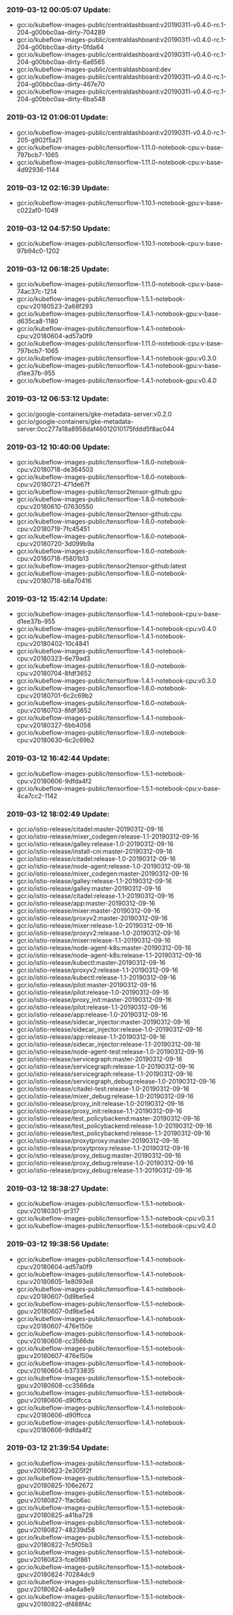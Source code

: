 ### 2019-03-12 00:05:07 Update:

- gcr.io/kubeflow-images-public/centraldashboard:v20190311-v0.4.0-rc.1-204-g00bbc0aa-dirty-704289
- gcr.io/kubeflow-images-public/centraldashboard:v20190311-v0.4.0-rc.1-204-g00bbc0aa-dirty-0fda64
- gcr.io/kubeflow-images-public/centraldashboard:v20190311-v0.4.0-rc.1-204-g00bbc0aa-dirty-6a6565
- gcr.io/kubeflow-images-public/centraldashboard:dev
- gcr.io/kubeflow-images-public/centraldashboard:v20190311-v0.4.0-rc.1-204-g00bbc0aa-dirty-467e70
- gcr.io/kubeflow-images-public/centraldashboard:v20190311-v0.4.0-rc.1-204-g00bbc0aa-dirty-6ba548
### 2019-03-12 01:06:01 Update:

- gcr.io/kubeflow-images-public/centraldashboard:v20190311-v0.4.0-rc.1-205-g902f5a21
- gcr.io/kubeflow-images-public/tensorflow-1.11.0-notebook-cpu:v-base-797bcb7-1065
- gcr.io/kubeflow-images-public/tensorflow-1.11.0-notebook-cpu:v-base-4d92936-1144
### 2019-03-12 02:16:39 Update:

- gcr.io/kubeflow-images-public/tensorflow-1.10.1-notebook-gpu:v-base-c022af0-1049
### 2019-03-12 04:57:50 Update:

- gcr.io/kubeflow-images-public/tensorflow-1.10.1-notebook-cpu:v-base-97b94c0-1202
### 2019-03-12 06:18:25 Update:

- gcr.io/kubeflow-images-public/tensorflow-1.11.0-notebook-cpu:v-base-74ac37c-1214
- gcr.io/kubeflow-images-public/tensorflow-1.5.1-notebook-cpu:v20180523-2a68f293
- gcr.io/kubeflow-images-public/tensorflow-1.4.1-notebook-gpu:v-base-d635ca8-1180
- gcr.io/kubeflow-images-public/tensorflow-1.4.1-notebook-cpu:v20180604-ad57a0f9
- gcr.io/kubeflow-images-public/tensorflow-1.11.0-notebook-cpu:v-base-797bcb7-1065
- gcr.io/kubeflow-images-public/tensorflow-1.4.1-notebook-gpu:v0.3.0
- gcr.io/kubeflow-images-public/tensorflow-1.4.1-notebook-gpu:v-base-d1ee37b-955
- gcr.io/kubeflow-images-public/tensorflow-1.4.1-notebook-gpu:v0.4.0
### 2019-03-12 06:53:12 Update:

- gcr.io/google-containers/gke-metadata-server:v0.2.0
- gcr.io/google-containers/gke-metadata-server:0cc277a18a8958daf46012010175fddd5f8ac044
### 2019-03-12 10:40:06 Update:

- gcr.io/kubeflow-images-public/tensorflow-1.6.0-notebook-cpu:v20180718-de364503
- gcr.io/kubeflow-images-public/tensorflow-1.6.0-notebook-cpu:v20180721-471de67f
- gcr.io/kubeflow-images-public/tensor2tensor-github:gpu
- gcr.io/kubeflow-images-public/tensorflow-1.8.0-notebook-cpu:v20180610-07630550
- gcr.io/kubeflow-images-public/tensor2tensor-github:cpu
- gcr.io/kubeflow-images-public/tensorflow-1.6.0-notebook-cpu:v20180719-7fc45451
- gcr.io/kubeflow-images-public/tensorflow-1.6.0-notebook-cpu:v20180720-3d099b9a
- gcr.io/kubeflow-images-public/tensorflow-1.6.0-notebook-cpu:v20180718-f5801b13
- gcr.io/kubeflow-images-public/tensor2tensor-github:latest
- gcr.io/kubeflow-images-public/tensorflow-1.6.0-notebook-cpu:v20180718-b6a70416
### 2019-03-12 15:42:14 Update:

- gcr.io/kubeflow-images-public/tensorflow-1.4.1-notebook-cpu:v-base-d1ee37b-955
- gcr.io/kubeflow-images-public/tensorflow-1.4.1-notebook-cpu:v0.4.0
- gcr.io/kubeflow-images-public/tensorflow-1.4.1-notebook-cpu:v20180402-10c4841
- gcr.io/kubeflow-images-public/tensorflow-1.4.1-notebook-cpu:v20180323-6e79ad3
- gcr.io/kubeflow-images-public/tensorflow-1.6.0-notebook-cpu:v20180704-8fdf3652
- gcr.io/kubeflow-images-public/tensorflow-1.4.1-notebook-cpu:v0.3.0
- gcr.io/kubeflow-images-public/tensorflow-1.6.0-notebook-cpu:v20180701-6c2c69b2
- gcr.io/kubeflow-images-public/tensorflow-1.6.0-notebook-cpu:v20180703-8fdf3652
- gcr.io/kubeflow-images-public/tensorflow-1.4.1-notebook-cpu:v20180327-6bb4058
- gcr.io/kubeflow-images-public/tensorflow-1.6.0-notebook-cpu:v20180630-6c2c69b2
### 2019-03-12 16:42:44 Update:

- gcr.io/kubeflow-images-public/tensorflow-1.5.1-notebook-cpu:v20180606-9dfda4f2
- gcr.io/kubeflow-images-public/tensorflow-1.5.1-notebook-cpu:v-base-4ca7cc2-1142
### 2019-03-12 18:02:49 Update:

- gcr.io/istio-release/citadel:master-20190312-09-16
- gcr.io/istio-release/mixer_codegen:release-1.1-20190312-09-16
- gcr.io/istio-release/galley:release-1.0-20190312-09-16
- gcr.io/istio-release/install-cni:master-20190312-09-16
- gcr.io/istio-release/citadel:release-1.0-20190312-09-16
- gcr.io/istio-release/node-agent:release-1.0-20190312-09-16
- gcr.io/istio-release/mixer_codegen:master-20190312-09-16
- gcr.io/istio-release/galley:release-1.1-20190312-09-16
- gcr.io/istio-release/galley:master-20190312-09-16
- gcr.io/istio-release/citadel:release-1.1-20190312-09-16
- gcr.io/istio-release/app:master-20190312-09-16
- gcr.io/istio-release/mixer:master-20190312-09-16
- gcr.io/istio-release/proxyv2:master-20190312-09-16
- gcr.io/istio-release/mixer:release-1.0-20190312-09-16
- gcr.io/istio-release/proxyv2:release-1.0-20190312-09-16
- gcr.io/istio-release/mixer:release-1.1-20190312-09-16
- gcr.io/istio-release/node-agent-k8s:master-20190312-09-16
- gcr.io/istio-release/node-agent-k8s:release-1.1-20190312-09-16
- gcr.io/istio-release/kubectl:master-20190312-09-16
- gcr.io/istio-release/proxyv2:release-1.1-20190312-09-16
- gcr.io/istio-release/kubectl:release-1.1-20190312-09-16
- gcr.io/istio-release/pilot:master-20190312-09-16
- gcr.io/istio-release/pilot:release-1.0-20190312-09-16
- gcr.io/istio-release/proxy_init:master-20190312-09-16
- gcr.io/istio-release/pilot:release-1.1-20190312-09-16
- gcr.io/istio-release/app:release-1.0-20190312-09-16
- gcr.io/istio-release/sidecar_injector:master-20190312-09-16
- gcr.io/istio-release/sidecar_injector:release-1.0-20190312-09-16
- gcr.io/istio-release/app:release-1.1-20190312-09-16
- gcr.io/istio-release/sidecar_injector:release-1.1-20190312-09-16
- gcr.io/istio-release/node-agent-test:release-1.0-20190312-09-16
- gcr.io/istio-release/servicegraph:master-20190312-09-16
- gcr.io/istio-release/servicegraph:release-1.0-20190312-09-16
- gcr.io/istio-release/servicegraph:release-1.1-20190312-09-16
- gcr.io/istio-release/servicegraph_debug:release-1.0-20190312-09-16
- gcr.io/istio-release/citadel-test:release-1.0-20190312-09-16
- gcr.io/istio-release/mixer_debug:release-1.0-20190312-09-16
- gcr.io/istio-release/proxy_init:release-1.0-20190312-09-16
- gcr.io/istio-release/proxy_init:release-1.1-20190312-09-16
- gcr.io/istio-release/test_policybackend:master-20190312-09-16
- gcr.io/istio-release/test_policybackend:release-1.0-20190312-09-16
- gcr.io/istio-release/test_policybackend:release-1.1-20190312-09-16
- gcr.io/istio-release/proxytproxy:master-20190312-09-16
- gcr.io/istio-release/proxytproxy:release-1.1-20190312-09-16
- gcr.io/istio-release/proxy_debug:master-20190312-09-16
- gcr.io/istio-release/proxy_debug:release-1.0-20190312-09-16
- gcr.io/istio-release/proxy_debug:release-1.1-20190312-09-16
### 2019-03-12 18:38:27 Update:

- gcr.io/kubeflow-images-public/tensorflow-1.5.1-notebook-cpu:v20180301-pr317
- gcr.io/kubeflow-images-public/tensorflow-1.5.1-notebook-cpu:v0.3.1
- gcr.io/kubeflow-images-public/tensorflow-1.5.1-notebook-cpu:v0.4.0
### 2019-03-12 19:38:56 Update:

- gcr.io/kubeflow-images-public/tensorflow-1.4.1-notebook-cpu:v20180604-ad57a0f9
- gcr.io/kubeflow-images-public/tensorflow-1.4.1-notebook-cpu:v20180605-1e8093e8
- gcr.io/kubeflow-images-public/tensorflow-1.4.1-notebook-cpu:v20180607-0d9be5e4
- gcr.io/kubeflow-images-public/tensorflow-1.5.1-notebook-gpu:v20180607-0d9be5e4
- gcr.io/kubeflow-images-public/tensorflow-1.4.1-notebook-cpu:v20180607-476e150e
- gcr.io/kubeflow-images-public/tensorflow-1.4.1-notebook-cpu:v20180608-cc3566da
- gcr.io/kubeflow-images-public/tensorflow-1.5.1-notebook-gpu:v20180607-476e150e
- gcr.io/kubeflow-images-public/tensorflow-1.4.1-notebook-cpu:v20180604-b3733835
- gcr.io/kubeflow-images-public/tensorflow-1.5.1-notebook-gpu:v20180608-cc3566da
- gcr.io/kubeflow-images-public/tensorflow-1.5.1-notebook-gpu:v20180606-d90ffcca
- gcr.io/kubeflow-images-public/tensorflow-1.4.1-notebook-cpu:v20180606-d90ffcca
- gcr.io/kubeflow-images-public/tensorflow-1.4.1-notebook-cpu:v20180606-9dfda4f2
### 2019-03-12 21:39:54 Update:

- gcr.io/kubeflow-images-public/tensorflow-1.5.1-notebook-gpu:v20180823-2e305f2f
- gcr.io/kubeflow-images-public/tensorflow-1.5.1-notebook-gpu:v20180825-106e2672
- gcr.io/kubeflow-images-public/tensorflow-1.5.1-notebook-gpu:v20180827-1facb6ac
- gcr.io/kubeflow-images-public/tensorflow-1.5.1-notebook-gpu:v20180825-a41ba728
- gcr.io/kubeflow-images-public/tensorflow-1.5.1-notebook-gpu:v20180827-48239d58
- gcr.io/kubeflow-images-public/tensorflow-1.5.1-notebook-gpu:v20180822-7c5f05b3
- gcr.io/kubeflow-images-public/tensorflow-1.5.1-notebook-gpu:v20180823-fce0f861
- gcr.io/kubeflow-images-public/tensorflow-1.5.1-notebook-gpu:v20180824-70284dc9
- gcr.io/kubeflow-images-public/tensorflow-1.5.1-notebook-gpu:v20180824-a4e4a8e9
- gcr.io/kubeflow-images-public/tensorflow-1.5.1-notebook-gpu:v20180822-df488f4c
